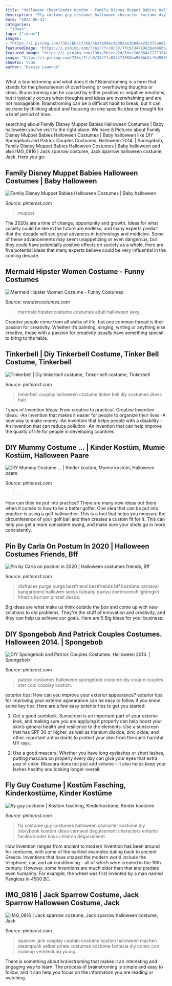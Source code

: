 ```yaml
---
title: "Halloween Cheerleader Kostüm ~ Family Disney Muppet Babies Halloween Costumes"
description: "Fly costume guy costumes halloween character kostüme diy storybook kostüm idées carnaval deguisement characters enfants faciles kinder boys children déguisement"
date: "2023-06-23"
categories:
- "ideas"
tags: ["ideas"]
images:
- "https://i.pinimg.com/736x/bb/1f/b9/bb1fb996c98302ae3b842e292375a061--comic-con-cosplay-cool-cosplay.jpg"
featuredImage: "https://i.pinimg.com/736x/7f/c0/33/7fc033471983ba966bb2cf9d59982c4e.jpg"
featured_image: "https://i.pinimg.com/736x/58/ec/2d/58ec2d0884e1221324d88dc3af0b436b.jpg"
image: "https://i.pinimg.com/736x/7f/c0/33/7fc033471983ba966bb2cf9d59982c4e.jpg"
ShowToc: true
author: "Hassie Leannon"
---
```



What is brainstroming and what does it do?
Brainstroming is a term that stands for the phenomenon of overflowing or overflowing thoughts or ideas. Brainstroming can be caused by either positive or negative emotions, but it typically occurs when thoughts and ideas are overwhelming and are not manageable. Brainstroming can be a difficult habit to break, but it can be done by thinking about and focusing on one specific idea or thought for a brief period of time.

	

		
searching about Family Disney Muppet Babies Halloween Costumes | Baby halloween you've visit to the right place. We have 8 Pictures about Family Disney Muppet Babies Halloween Costumes | Baby halloween like DIY Spongebob and Patrick Couples Costumes. Halloween 2014. | Spongebob, Family Disney Muppet Babies Halloween Costumes | Baby halloween and also IMG_0816 | Jack sparrow costume, Jack sparrow halloween costume, Jack. Here you go:
		
    
## Family Disney Muppet Babies Halloween Costumes | Baby Halloween

<img loading=lazy src="https://i.pinimg.com/736x/7f/c0/33/7fc033471983ba966bb2cf9d59982c4e.jpg" onerror="this.onerror=null;this.src='https://tse1.mm.bing.net/th?id=OIP.FLsZDN7I3we_5eXT4ZbTAQHaM2&amp;pid=15.1';" alt="Family Disney Muppet Babies Halloween Costumes | Baby halloween">

_Source: pinterest.com_

>muppet. 

	

The 2020s are a time of change, opportunity and growth. Ideas for what society could be like in the future are endless, and many experts predict that the decade will see great advances in technology and medicine. Some of these advancements may seem unappetizing or even dangerous, but they could have potentially positive effects on society as a whole. Here are five potential ideas that many experts believe could be very influential in the coming decade.

    
## Mermaid Hipster Women Costume - Funny Costumes

<img loading=lazy src="https://img.wondercostumes.com/products/16-3/mermaid-hipster.jpg" onerror="this.onerror=null;this.src='https://tse1.mm.bing.net/th?id=OIP.1Xq6gFM3Ah59gWtP7XTLLwHaKX&amp;pid=15.1';" alt="Mermaid Hipster Women Costume - Funny Costumes">

_Source: wondercostumes.com_

>mermaid hipster costume costumes adult halloween sexy. 

	

Creative people come from all walks of life, but one common thread is their passion for creativity. Whether it’s painting, singing, writing or anything else creative, those with a passion for creativity usually have something special to bring to the table.

    
## Tinkerbell | Diy Tinkerbell Costume, Tinker Bell Costume, Tinkerbell

<img loading=lazy src="https://i.pinimg.com/736x/bb/1f/b9/bb1fb996c98302ae3b842e292375a061--comic-con-cosplay-cool-cosplay.jpg" onerror="this.onerror=null;this.src='https://tse2.mm.bing.net/th?id=OIP.YmLDnEQPWT26OrT2ob1S_AHaKy&amp;pid=15.1';" alt="Tinkerbell | Diy tinkerbell costume, Tinker bell costume, Tinkerbell">

_Source: pinterest.com_

>tinkerbell cosplay halloween costume tinker bell diy costumes dress hair. 

	

Types of Invention Ideas: From creative to practical.
Creative Invention Ideas: 
-An invention that makes it easier for people to organize their lives 
-A new way to make money 
-An invention that helps people with a disability 
-An invention that can reduce pollution 
-An invention that can help improve the quality of life for people in developing countries

    
## DIY Mummy Costume … | Kinder Kostüm, Mumie Kostüm, Halloween Paare

<img loading=lazy src="https://i.pinimg.com/736x/56/62/f4/5662f46f51b2ec5b51ad78d45dbf5467.jpg" onerror="this.onerror=null;this.src='https://tse3.mm.bing.net/th?id=OIP.DyhX4JlRTUScm-Oqs5IujgHaJ_&amp;pid=15.1';" alt="DIY Mummy Costume … | Kinder kostüm, Mumie kostüm, Halloween paare">

_Source: pinterest.com_

>. 

	

How can they be put into practice?
There are many new ideas out there when it comes to how to be a better golfer. One idea that can be put into practice is using a golf ballmacher. This is a tool that helps you measure the circumference of your golf ball and then creates a custom fit for it. This can help you get a more consistent swing, and make sure your shots go in more consistently.

    
## Pin By Carla On Postum In 2020 | Halloween Costumes Friends, Bff

<img loading=lazy src="https://i.pinimg.com/736x/17/38/45/173845b4fdcfba791afc00913a861143.jpg" onerror="this.onerror=null;this.src='https://tse1.mm.bing.net/th?id=OIP.BNwNBz1BOAsO_ZYsn29ObQHaJ3&amp;pid=15.1';" alt="Pin by Carla on postum in 2020 | Halloween costumes friends, Bff">

_Source: pinterest.com_

>disfraces purge purga bestfriend bestfriends bff kostüme carnaval kangaroomz hallowen sexys futbaby paviyu zbedroomxhlightingxh hharris burram pinzeit desde. 

	

Big ideas are what make us think outside the box and come up with new solutions to old problems. They're the stuff of innovation and creativity, and they can help us achieve our goals. Here are 5 Big Ideas for your business: 

    
## DIY Spongebob And Patrick Couples Costumes. Halloween 2014. | Spongebob

<img loading=lazy src="https://i.pinimg.com/736x/93/01/8d/93018dfd91745fe95b880daaeb376c02--couple-halloween-halloween-.jpg" onerror="this.onerror=null;this.src='https://tse2.mm.bing.net/th?id=OIP.zJso757x1dAjaAaJJyXk9wHaJ3&amp;pid=15.1';" alt="DIY Spongebob and Patrick Couples Costumes. Halloween 2014. | Spongebob">

_Source: pinterest.com_

>patrick costumes halloween spongebob costume diy couple couples star cool cosplay kostüm. 

	

exterior tips: How can you improve your exterior appearance?
exterior tips for improving your exterior appearance can be easy to follow if you know some key tips. Here are a few easy exterior tips to get you started:
1. Get a good sunblock. Sunscreen is an important part of your exterior look, and making sure you are applying it properly can help boost your skin’s general health and resilience to the elements. Use a sunscreen that has SPF 30 or higher, as well as titanium dioxide, zinc oxide, and other important antioxidants to protect your skin from the sun’s harmful UV rays.

2. Use a good mascara. Whether you have long eyelashes or short lashes, putting mascara on properly every day can give your eyes that extra pop of color. Mascara does not just add volume – it also helps keep your lashes healthy and looking longer overall.

    
## Fly Guy Costume | Kostüm Fasching, Kinderkostüme, Kinder Kostüme

<img loading=lazy src="https://i.pinimg.com/736x/70/8d/5d/708d5dcaa96107b3893e8db1f0ec638d--guy-costumes-fly.jpg" onerror="this.onerror=null;this.src='https://tse4.mm.bing.net/th?id=OIP.cQ-JeDU0yh4QJVwaKzqb1QHaJ3&amp;pid=15.1';" alt="fly guy costume | Kostüm fasching, Kinderkostüme, Kinder kostüme">

_Source: pinterest.com_

>fly costume guy costumes halloween character kostüme diy storybook kostüm idées carnaval deguisement characters enfants faciles kinder boys children déguisement. 

	

How Invention ranges from ancient to modern
Invention has been around for centuries, with some of the earliest examples dating back to ancient Greece. Inventions that have shaped the modern world include the telephone, car, and air conditioning – all of which were created in the 19th century. However, some inventions are much older than that and predate even humanity. For example, the wheel was first invented by a man named Pangloss in 4500 BC.

    
## IMG_0816 | Jack Sparrow Costume, Jack Sparrow Halloween Costume, Jack

<img loading=lazy src="https://i.pinimg.com/736x/58/ec/2d/58ec2d0884e1221324d88dc3af0b436b.jpg" onerror="this.onerror=null;this.src='https://tse1.mm.bing.net/th?id=OIP.gMtifTkxW179hP9m18uq1wHaLG&amp;pid=15.1';" alt="IMG_0816 | Jack sparrow costume, Jack sparrow halloween costume, Jack">

_Source: pinterest.com_

>sparrow jack cosplay captain costume kostüm halloween machen steampunk selber pirate costumes kostüme fantasia diy comic con makeup verkleidung young. 

	

There is something about brainstroming that makes it an interesting and engaging way to learn. The process of brainstroming is simple and easy to follow, and it can help you focus on the information you are reading or watching.

